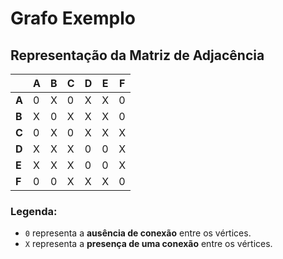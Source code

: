 # Grafo Exemplo

## Representação da Matriz de Adjacência

|   | A | B | C | D | E | F |
|---|---|---|---|---|---|---|
| **A** | 0 | X | 0 | X | X | 0 |
| **B** | X | 0 | X | X | X | 0 |
| **C** | 0 | X | 0 | X | X | X |
| **D** | X | X | X | 0 | 0 | X |
| **E** | X | X | X | 0 | 0 | X |
| **F** | 0 | 0 | X | X | X | 0 |

### Legenda:
- `0` representa a **ausência de conexão** entre os vértices.
- `X` representa a **presença de uma conexão** entre os vértices.
